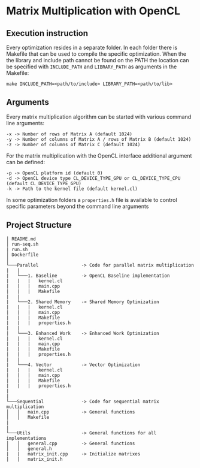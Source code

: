 # Matrix Multiplication with OpenCL

## Execution instruction

Every optimization resides in a separate folder. In each folder there is Makefile that can be used to compile the specific optimization. When the the library and include path cannot be found on the PATH the location can be specified with `INCLUDE_PATH` and `LIBRARY_PATH` as arguments in the Makefile:

```
make INCLUDE_PATH=<path/to/include> LIBRARY_PATH=<path/to/lib>
```

## Arguments

Every matrix multiplication algorithm can be started with various command line arguments:

```
-x -> Number of rows of Matrix A (default 1024)
-y -> Number of columns of Matrix A / rows of Matrix B (default 1024)
-z -> Number of columns of Matrix C (default 1024)
```

For the matrix multiplication with the OpenCL interface additional argument can be defined:

```
-p -> OpenCL platform id (default 0)
-d -> OpenCL device type CL_DEVICE_TYPE_GPU or CL_DEVICE_TYPE_CPU (default CL_DEVICE_TYPE_GPU)
-k -> Path to the kernel file (default kernel.cl)
```

In some optimization folders a `properties.h` file is available to control specific parameters beyond the command line arguments

## Project Structure

```
│ README.md
│ run-seq.sh
| run.sh
│ Dockerfile
│
└───Parallel                -> Code for parallel matrix multiplication
|   |
|   └───1. Baseline         -> OpenCL Baseline implementation
|   |   |   kernel.cl
|   |   |   main.cpp
|   |   |   Makefile
|   |
|   └───2. Shared Memory    -> Shared Memory Optimization
|   |   |   kernel.cl
|   |   |   main.cpp
|   |   |   Makefile
|   |   |   properties.h
|   |
|   └───3. Enhanced Work    -> Enhanced Work Optimization
|   |   |   kernel.cl
|   |   |   main.cpp
|   |   |   Makefile
|   |   |   properties.h
|   |
|   └───4. Vector           -> Vector Optimization
|   |   |   kernel.cl
|   |   |   main.cpp
|   |   |   Makefile
|   |   |   properties.h
|
|
└───Sequential              -> Code for sequential matrix multiplication
│   │   main.cpp            -> General functions
│   │   Makefile
|
|
└───Utils                   -> General functions for all implementations
│   │   general.cpp         -> General functions
│   │   general.h
|   |   matrix_init.cpp     -> Initialize matrixes
|   |   matrix_init.h
```

